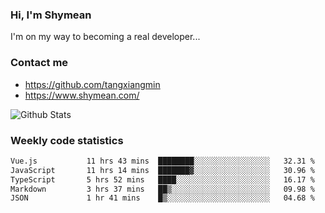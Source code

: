 ### Hi, I'm Shymean

I'm on my way to becoming a real developer...

### Contact me

- <https://github.com/tangxiangmin>
- <https://www.shymean.com/>

![Github Stats](https://github-readme-stats.vercel.app/api?username=tangxiangmin&show_icons=true&theme=dark)


###  Weekly code statistics

<!--START_SECTION:waka-->

```txt
Vue.js           11 hrs 43 mins  ████████░░░░░░░░░░░░░░░░░   32.31 %
JavaScript       11 hrs 14 mins  ███████▓░░░░░░░░░░░░░░░░░   30.96 %
TypeScript       5 hrs 52 mins   ████░░░░░░░░░░░░░░░░░░░░░   16.17 %
Markdown         3 hrs 37 mins   ██▒░░░░░░░░░░░░░░░░░░░░░░   09.98 %
JSON             1 hr 41 mins    █▒░░░░░░░░░░░░░░░░░░░░░░░   04.68 %
```

<!--END_SECTION:waka-->